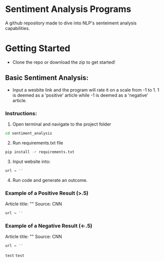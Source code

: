 # Sentiment Analysis Programs
A github repository made to dive into NLP's senteiment analysis capabilities.

# Getting Started
- Clone the repo or download the zip to get started!

## Basic Sentiment Analysis:
- Input a wesbite link and the program will rate it on a scale from -1 to 1. 1 is deemed as a 'positive' article while -1 is deemed as a 'negative' article.

### Instructions:
1. Open terminal and navigate to the project folder
```zsh
cd sentiment_analysis
```
2. Run requirements.txt file
```zsh
pip install -r requirements.txt
```
3. Input website into:
```python
url = ''
```
4. Run code and generate an outcome.

### Example of a Positive Result (>.5)
Article title: ""
Source: CNN
```python
url = ''
```

### Example of a Negative Result (<-.5)
Article title: ""
Source: CNN
```python
url = ''
```


``test``
`test`